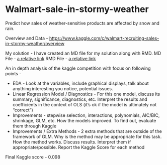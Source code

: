 # Walmart-sale-in-stormy-weather
Predict how sales of weather-sensitive products are affected by snow and rain.

Overview and Data - 
https://www.kaggle.com/c/walmart-recruiting-sales-in-stormy-weather/overview

My solution - 
I have created an MD file for my solution along with RMD.
MD File - [a relative link](other_file.md)
RMD File - [a relative link](other_file.md)

An in depth analysis of the kaggle competition with focus on following points - 
* EDA - Look at the variables, include graphical displays, talk about anything interesting you notice, potential issues.
* Linear Regression Model / Diagnostics - For this one model, discuss its summary, significance, diagnostics, etc. Interpret the results and coefficients in the context of OLS (it’s ok if the model is ultimately not “correct”)
* Improvements - stepwise selection, interactions, polynomials, AIC/BIC, shrinkage, GLM, etc. How the models improved. To find out, evaluate them through Kaggle
* Improvements / Extra Methods -  2 extra methods that are outside of the framework of GLM. Why is the method may be appropriate for this task. How the method works. Discuss results. Interpret them if appropriate/possible. Report the Kaggle Score for each method

Final Kaggle score - 0.098
